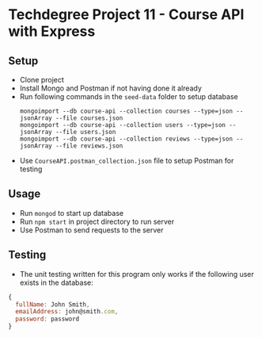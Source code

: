 # Techdegree Project 11 - Course API with Express

## Setup 
* Clone project
* Install Mongo and Postman if not having done it already
* Run following commands in the `seed-data` folder to setup database
  ```
  mongoimport --db course-api --collection courses --type=json --jsonArray --file courses.json
  mongoimport --db course-api --collection users --type=json --jsonArray --file users.json
  mongoimport --db course-api --collection reviews --type=json --jsonArray --file reviews.json
  ```
* Use `CourseAPI.postman_collection.json` file to setup Postman for testing

## Usage
* Run `mongod` to start up database
* Run `npm start` in project directory to run server
* Use Postman to send requests to the server

## Testing
* The unit testing written for this program only works if the following user exists in the database:
```Javascript
{
  fullName: John Smith,
  emailAddress: john@smith.com,
  password: password
}
```
